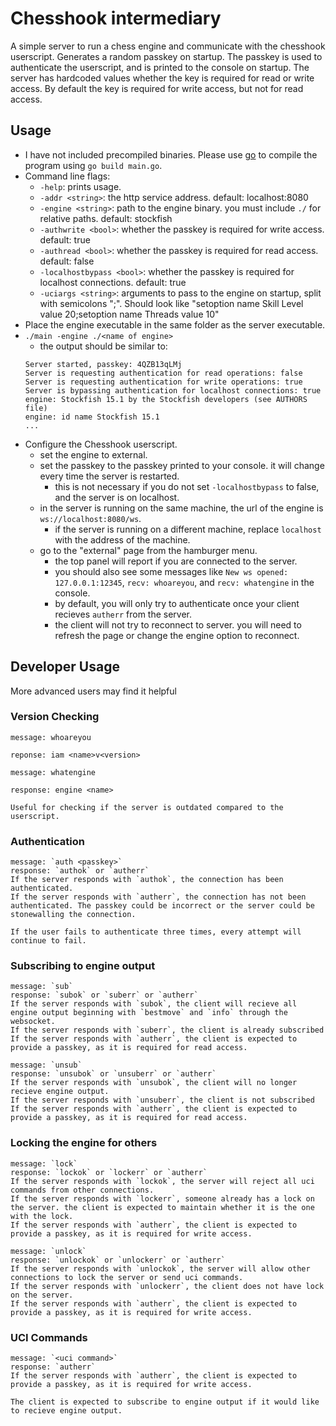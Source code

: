 # Chesshook intermediary

A simple server to run a chess engine and communicate with the chesshook userscript. Generates a random passkey on startup. The passkey is used to authenticate the userscript, and is printed to the console on startup. The server has hardcoded values whether the key is required for read or write access. By default the key is required for write access, but not for read access.

## Usage
- I have not included precompiled binaries. Please use [go](https://go.dev/dl/) to compile the program using `go build main.go`. 
- Command line flags:
    - `-help`: prints usage.
    - `-addr <string>`: the http service address. default: localhost:8080
    - `-engine <string>`:  path to the engine binary. you must include `./` for relative paths. default: stockfish
    - `-authwrite <bool>`: whether the passkey is required for write access. default: true
    - `-authread <bool>`: whether the passkey is required for read access. default: false
    - `-localhostbypass <bool>`: whether the passkey is required for localhost connections. default: true
    - `-uciargs <string>`: arguments to pass to the engine on startup, split with semicolons ";". Should look like "setoption name Skill Level value 20;setoption name Threads value 10"
- Place the engine executable in the same folder as the server executable.
- `./main -engine ./<name of engine>`
    - the output should be similar to:
    ```
    Server started, passkey: 4QZB13qLMj
    Server is requesting authentication for read operations: false
    Server is requesting authentication for write operations: true
    Server is bypassing authentication for localhost connections: true
    engine: Stockfish 15.1 by the Stockfish developers (see AUTHORS file)
    engine: id name Stockfish 15.1
    ...
    ```
- Configure the Chesshook userscript.
    - set the engine to external.
    - set the passkey to the passkey printed to your console. it will change every time the server is restarted.
        - this is not necessary if you do not set `-localhostbypass` to false, and the server is on localhost.
    - in the server is running on the same machine, the url of the engine is `ws://localhost:8080/ws`.
        - if the server is running on a different machine, replace `localhost` with the address of the machine.
    - go to the "external" page from the hamburger menu.
        - the top panel will report if you are connected to the server.
        - you should also see some messages like `New ws opened: 127.0.0.1:12345`, `recv: whoareyou`, and `recv: whatengine` in the console.
        - by default, you will only try to authenticate once your client recieves `autherr` from the server.
        - the client will not try to reconnect to server. you will need to refresh the page or change the engine option to reconnect.

## Developer Usage
More advanced users may find it helpful

### Version Checking

```
message: whoareyou 

reponse: iam <name>v<version>

message: whatengine

response: engine <name>

Useful for checking if the server is outdated compared to the userscript.
``` 
### Authentication
```
message: `auth <passkey>`
response: `authok` or `autherr`
If the server responds with `authok`, the connection has been authenticated.
If the server responds with `autherr`, the connection has not been authenticated. The passkey could be incorrect or the server could be stonewalling the connection.

If the user fails to authenticate three times, every attempt will continue to fail.
```
### Subscribing to engine output
```
message: `sub`
response: `subok` or `suberr` or `autherr`
If the server responds with `subok`, the client will recieve all engine output beginning with `bestmove` and `info` through the websocket.
If the server responds with `suberr`, the client is already subscribed
If the server responds with `autherr`, the client is expected to provide a passkey, as it is required for read access.  

message: `unsub`
response: `unsubok` or `unsuberr` or `autherr`
If the server responds with `unsubok`, the client will no longer recieve engine output.
If the server responds with `unsuberr`, the client is not subscribed
If the server responds with `autherr`, the client is expected to provide a passkey, as it is required for read access.  
```
### Locking the engine for others
```
message: `lock`
response: `lockok` or `lockerr` or `autherr`
If the server responds with `lockok`, the server will reject all uci commands from other connections.
If the server responds with `lockerr`, someone already has a lock on the server. the client is expected to maintain whether it is the one with the lock.
If the server responds with `autherr`, the client is expected to provide a passkey, as it is required for write access.  

message: `unlock`
response: `unlockok` or `unlockerr` or `autherr`
If the server responds with `unlockok`, the server will allow other connections to lock the server or send uci commands.
If the server responds with `unlockerr`, the client does not have lock on the server.
If the server responds with `autherr`, the client is expected to provide a passkey, as it is required for write access.  
```
### UCI Commands
```
message: `<uci command>`
response: `autherr`
If the server responds with `autherr`, the client is expected to provide a passkey, as it is required for write access.  

The client is expected to subscribe to engine output if it would like to recieve engine output.
```
